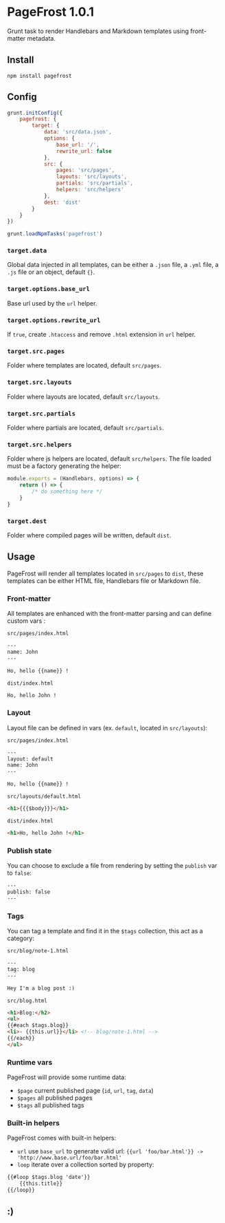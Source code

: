 # PageFrost 1.0.1

Grunt task to render Handlebars and Markdown templates using front-matter metadata.


## Install

```shell
npm install pagefrost
```


## Config

```js
grunt.initConfig({
	pagefrost: {
		target: {
			data: 'src/data.json',
			options: {
				base_url: '/',
				rewrite_url: false
			},
			src: {
				pages: 'src/pages',
				layouts: 'src/layouts',
				partials: 'src/partials',
				helpers: 'src/helpers'
			},
			dest: 'dist'
		}
	}
})

grunt.loadNpmTasks('pagefrost')
```

### `target.data`

Global data injected in all templates, can be either a `.json` file, a `.yml` file, a `.js` file or an object, default `{}`.

### `target.options.base_url`

Base url used by the `url` helper.

### `target.options.rewrite_url`

If `true`, create `.htaccess` and remove `.html` extension in `url` helper.

### `target.src.pages`

Folder where templates are located, default `src/pages`.

### `target.src.layouts`

Folder where layouts are located, default `src/layouts`.

### `target.src.partials`

Folder where partials are located, default `src/partials`.

### `target.src.helpers`

Folder where js helpers are located, default `src/helpers`.
The file loaded must be a factory generating the helper:

```js
module.exports = (Handlebars, options) => {
	return () => {
		/* do something here */
	}
}
```

### `target.dest`

Folder where compiled pages will be written, default `dist`.


## Usage

PageFrost will render all templates located in `src/pages` to `dist`, these templates can be either HTML file, Handlebars file or Markdown file.

### Front-matter

All templates are enhanced with the front-matter parsing and can define custom vars :

`src/pages/index.html`
```html
---
name: John
---

Ho, hello {{name}} !
```

`dist/index.html`
```html
Ho, hello John !
```

### Layout

Layout file can be defined in vars (ex. `default`, located in `src/layouts`):

`src/pages/index.html`
```html
---
layout: default
name: John
---

Ho, hello {{name}} !
```

`src/layouts/default.html`
```html
<h1>{{{$body}}}</h1>
```

`dist/index.html`
```html
<h1>Ho, hello John !</h1>
```

### Publish state

You can choose to exclude a file from rendering by setting the `publish` var to `false`:

```html
---
publish: false
---
```

### Tags

You can tag a template and find it in the `$tags` collection, this act as a category:

`src/blog/note-1.html`
```html
---
tag: blog
---

Hey I'm a blog post :)
```

`src/blog.html`
```html
<h1>Blog:</h2>
<ul>
{{#each $tags.blog}}
<li>- {{this.url}}</li> <!-- blog/note-1.html -->
{{/each}}
</ul>
```

### Runtime vars

PageFrost will provide some runtime data:
- `$page` current published page (`id`, `url`, `tag`, `data`)
- `$pages` all published pages
- `$tags` all published tags

### Built-in helpers

PageFrost comes with built-in helpers:
- `url` use `base_url` to generate valid url: `{{url 'foo/bar.html'}} -> 'http://www.base.url/foo/bar.html'`
- `loop` iterate over a collection sorted by property:
```html
{{#loop $tags.blog 'date'}}
	{{this.title}}
{{/loop}}
```

## :)
